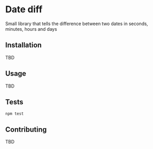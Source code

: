 Date diff
=========

Small library that tells the difference between two dates in seconds, minutes, hours and days

## Installation

  TBD

## Usage

  TBD

## Tests

  `npm test`

## Contributing
  
  TBD